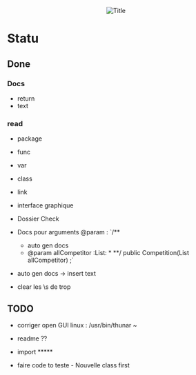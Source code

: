 <p align="center">
	<img src="https://see.fontimg.com/api/renderfont4/ZV22x/eyJyIjoiZnMiLCJoIjo3NiwidyI6MTAwMCwiZnMiOjc2LCJmZ2MiOiIjM0Y5Njk4IiwiYmdjIjoiI0ZGRkZGRiIsInQiOjF9/VW1sIHRvIENvZGU/silvers-personal-use-regular.png" alt="Title">
</p>

# Statu

## Done

### Docs

- return
- text

### read 

- package
- func
- var
- class
- link
- interface graphique
- Dossier Check

- Docs pour arguments @param :
`/**
	* auto gen docs
	* @param allCompetitor :List<Competitor>:
		* 
	**/
 	public    Competition(List<Competitor> allCompetitor) ;`
- auto gen docs -> insert text
- clear les \s de trop



## TODO 

- corriger open GUI linux : /usr/bin/thunar ~
- readme ??
- import *****

- faire code to teste - Nouvelle class first
